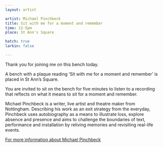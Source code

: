 ```yaml
---
layout: artist

artist: Michael Pinchbeck
title: Sit with me for a moment and remember
time: 12-5pm
place: St Ann's Square

hatch: true
larkin: false

---
```


Thank you for joining me on this bench today.     

A bench with a plaque reading ‘Sit with me for a moment and remember’ is placed in St Ann’s Square.    

You are invited to sit on the bench for five minutes to listen to a recording that reflects on what it means to sit for a moment and remember.Michael Pinchbeck is a writer, live artist and theatre maker from Nottingham. Describing his work as an exit strategy from the everyday, Pinchbeck uses autobiography as a means to illustrate loss, explore absence and presence and aims to challenge the boundaries of text, performance and installation by reliving memories and revisiting real-life events.    
[For more information about Michael Pinchbeck](www.michaelpinchbeck.co.uk)
